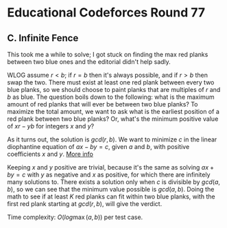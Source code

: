 # Educational Codeforces Round 77

## C. Infinite Fence
This took me a while to solve; I got stuck on finding the max red planks between two blue ones and the editorial didn't help sadly.

WLOG assume $r<b$; if $r=b$ then it's always possible, and if $r>b$ then swap the two. There must exist at least one red plank between every two blue planks, so we should choose to paint planks that are multiples of $r$ and $b$ as blue. The question boils down to the following: what is the maximum amount of red planks that will ever be between two blue planks? To maximize the total amount, we want to ask what is the earliest position of a red plank between two blue planks? Or, what's the minimum positive value of $xr-yb$ for integers $x$ and $y$?

As it turns out, the solution is $gcd(r,b)$. We want to minimize $c$ in the linear diophantine equation of $ax-by=c$, given $a$ and $b$, with positive coefficients $x$ and $y$. [More info](https://cp-algorithms.com/algebra/linear-diophantine-equation.html)

Keeping $x$ and $y$ positive are trivial, because it's the same as solving $ax+by=c$ with $y$ as negative and $x$ as positive, for which there are infinitely many solutions to. There exists a solution only when $c$ is divisible by $gcd(a,b)$, so we can see that the minimum value possible is $gcd(a,b)$. Doing the math to see if at least $K$ red planks can fit within two blue planks, with the first red plank starting at $gcd(r,b)$, will give the verdict.

Time complexity: $O(log\max(a,b))$ per test case.